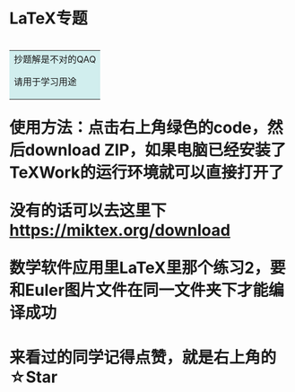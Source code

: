 # LaTeX专题

# <table><tr><td bgcolor=#D1EEEE>抄题解是不对的QAQ
  
  请用于学习用途
  </td></tr></table>

使用方法：点击右上角绿色的code，然后download ZIP，如果电脑已经安装了TeXWork的运行环境就可以直接打开了

没有的话可以去这里下  https://miktex.org/download

数学软件应用里LaTeX里那个练习2，要和Euler图片文件在同一文件夹下才能编译成功

# 来看过的同学记得点赞，就是右上角的☆Star
